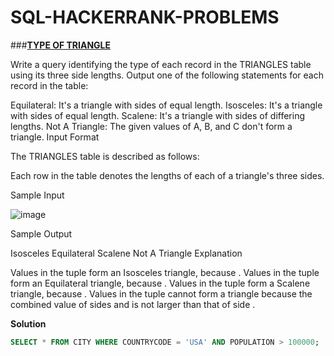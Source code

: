 # SQL-HACKERRANK-PROBLEMS
###**[TYPE OF TRIANGLE](https://www.hackerrank.com/challenges/what-type-of-triangle)**


Write a query identifying the type of each record in the TRIANGLES table using its three side lengths. Output one of the following statements for each record in the table:

Equilateral: It's a triangle with  sides of equal length.
Isosceles: It's a triangle with  sides of equal length.
Scalene: It's a triangle with  sides of differing lengths.
Not A Triangle: The given values of A, B, and C don't form a triangle.
Input Format

The TRIANGLES table is described as follows:



Each row in the table denotes the lengths of each of a triangle's three sides.

Sample Input

![image](https://user-images.githubusercontent.com/47249568/152545887-09507fa8-8d27-49dc-86b8-c0ebdb67d67b.png)


Sample Output

Isosceles
Equilateral
Scalene
Not A Triangle
Explanation

Values in the tuple  form an Isosceles triangle, because .
Values in the tuple  form an Equilateral triangle, because . Values in the tuple  form a Scalene triangle, because .
Values in the tuple  cannot form a triangle because the combined value of sides  and  is not larger than that of side .

**Solution**
```sql
SELECT * FROM CITY WHERE COUNTRYCODE = 'USA' AND POPULATION > 100000;
```

